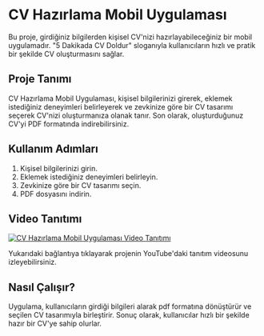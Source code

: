# CV Hazırlama Mobil Uygulaması

Bu proje, girdiğiniz bilgilerden kişisel CV'nizi hazırlayabileceğiniz bir mobil uygulamadır. "5 Dakikada CV Doldur" sloganıyla kullanıcıların hızlı ve pratik bir şekilde CV oluşturmasını sağlar.

## Proje Tanımı

CV Hazırlama Mobil Uygulaması, kişisel bilgilerinizi girerek, eklemek istediğiniz deneyimleri belirleyerek ve zevkinize göre bir CV tasarımı seçerek CV'nizi oluşturmanıza olanak tanır. Son olarak, oluşturduğunuz CV'yi PDF formatında indirebilirsiniz.

## Kullanım Adımları

1. Kişisel bilgilerinizi girin.
2. Eklemek istediğiniz deneyimleri belirleyin.
3. Zevkinize göre bir CV tasarımı seçin.
4. PDF dosyasını indirin.

## Video Tanıtımı

[![CV Hazırlama Mobil Uygulaması Video Tanıtımı](https://img.youtube.com/vi/r3idV9E_ck4/0.jpg)](https://www.youtube.com/watch?v=r3idV9E_ck4)

Yukarıdaki bağlantıya tıklayarak projenin YouTube'daki tanıtım videosunu izleyebilirsiniz.  

## Nasıl Çalışır?

Uygulama, kullanıcıların girdiği bilgileri alarak pdf formatına dönüştürür ve seçilen CV tasarımıyla birleştirir. Sonuç olarak, kullanıcılar hızlı bir şekilde hazır bir CV'ye sahip olurlar.
 

